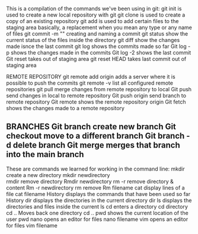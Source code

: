 This is a compilation of the commands we've been using in git:
git init                              is used to create a new local repository with git
git clone <link to repository>        is used to create a copy of an existing repository
git add <file name.file type>         is used to add certain files to the staging area
<asterisk>                            basically, a replacement when you mean any type or any name of files
git commit -m "<commit name>"         creating and naming a commit
git status                            show the current status of the files inside the directory
git diff                              show the changes made isnce the last commit
git log                               shows the commits made so far
Git log -p                            shows the changes made in the commits
Git log -2                            shows the last commit
Git reset                             takes out of staging area
git reset HEAD                        takes last commit out of staging area

REMOTE REPOSITORY
git remote add origin <link to remote repository>       adds a server where it is possible to push the commits
git remote -v                                           list all configured remote repositories
git pull                                                merge changes from remote repository to local
Git push                                                send changes in local to remote repository
Git push origin <branch name>                           send branch to remote repository
Git remote                                              shows the remote repository origin
Git fetch                                               shows the changes made to a remote repository

BRANCHES
Git branch <branch name>                        create new branch
Git checkout <branch name>                      move to a different branch
Git branch -d <branch name>                     delete branch 
Git merge <branch name>                         merges that branch into the main branch
----------------------------------------------------------------------------------------------------------
These are commands we learned for working in the command line:
mkdir                                          create a new directory 
	mkdir newdirectory                                    
rmdir                                          remove directory
	Rmdir newdirectory
rm -r                                          remove directory & content
	Rm -r newdirectory
rm                                             remove
	Rm filename
cat                                            display lines of a file
        cat filename
History                                        displays the commands that have been used so far
	History
dir                                            displays the directories in the current directory
	dir
ls                                             displays the directories and files inside the current
	ls
cd                                             enters a directory
	cd directory
cd ..                                          Moves back one directory
	cd ..
pwd                                            shows the current location of the user
	pwd
nano                                           opens an editor for files
	nano filename
vim                                            opens an editor for files
	vim filename

